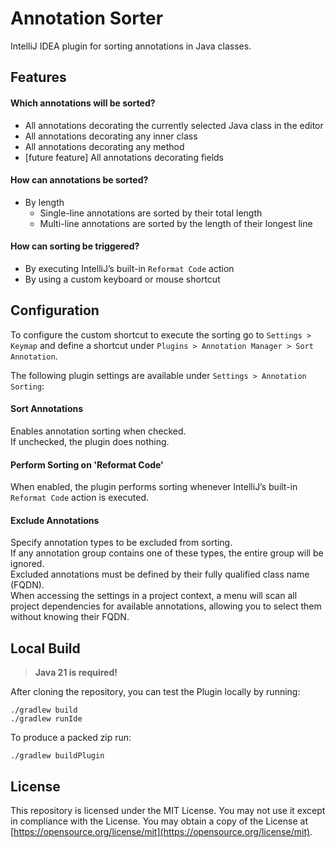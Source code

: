 # Annotation Sorter
IntelliJ IDEA plugin for sorting annotations in Java classes.

## Features

#### Which annotations will be sorted?
- All annotations decorating the currently selected Java class in the editor
- All annotations decorating any inner class
- All annotations decorating any method
- [future feature] All annotations decorating fields

#### How can annotations be sorted?
- By length
  - Single-line annotations are sorted by their total length
  - Multi-line annotations are sorted by the length of their longest line

#### How can sorting be triggered?
- By executing IntelliJ’s built-in `Reformat Code` action
- By using a custom keyboard or mouse shortcut

## Configuration
To configure the custom shortcut to execute the sorting go to `Settings > Keymap` 
and define a shortcut under `Plugins > Annotation Manager > Sort Annotation`.

The following plugin settings are available under `Settings > Annotation Sorting`:

#### Sort Annotations
Enables annotation sorting when checked.  
If unchecked, the plugin does nothing.

#### Perform Sorting on 'Reformat Code'
When enabled, the plugin performs sorting whenever IntelliJ’s built-in `Reformat Code` action is executed.

#### Exclude Annotations
Specify annotation types to be excluded from sorting.  
If any annotation group contains one of these types, the entire group will be ignored.  
Excluded annotations must be defined by their fully qualified class name (FQDN).  
When accessing the settings in a project context, a menu will scan all project dependencies for available annotations, allowing you to select them without knowing their FQDN.


## Local Build
> **Java 21 is required!**

After cloning the repository, you can test the Plugin locally by running:
```
./gradlew build
./gradlew runIde
```

To produce a packed zip run:
```
./gradlew buildPlugin
```

## License
This repository is licensed under the MIT License.
You may not use it except in compliance with the License. 
You may obtain a copy of the License at [https://opensource.org/license/mit](https://opensource.org/license/mit).
